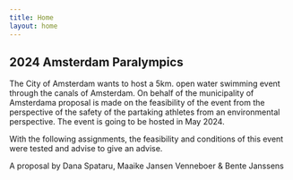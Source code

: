 ```yaml
---
title: Home
layout: home
---
```


## 2024 Amsterdam Paralympics

The  City of Amsterdam wants to host a 5km. open water swimming event through the canals of Amsterdam. On behalf of the municipality of Amsterdama proposal is made on the feasibility of the event from the perspective of the safety of the partaking athletes from an environmental perspective. The event is going to be hosted in May 2024.

With the following assignments, the feasibility and conditions of this event were tested and advise to give an advise.

A proposal by Dana Spataru, Maaike Jansen Venneboer & Bente Janssens
